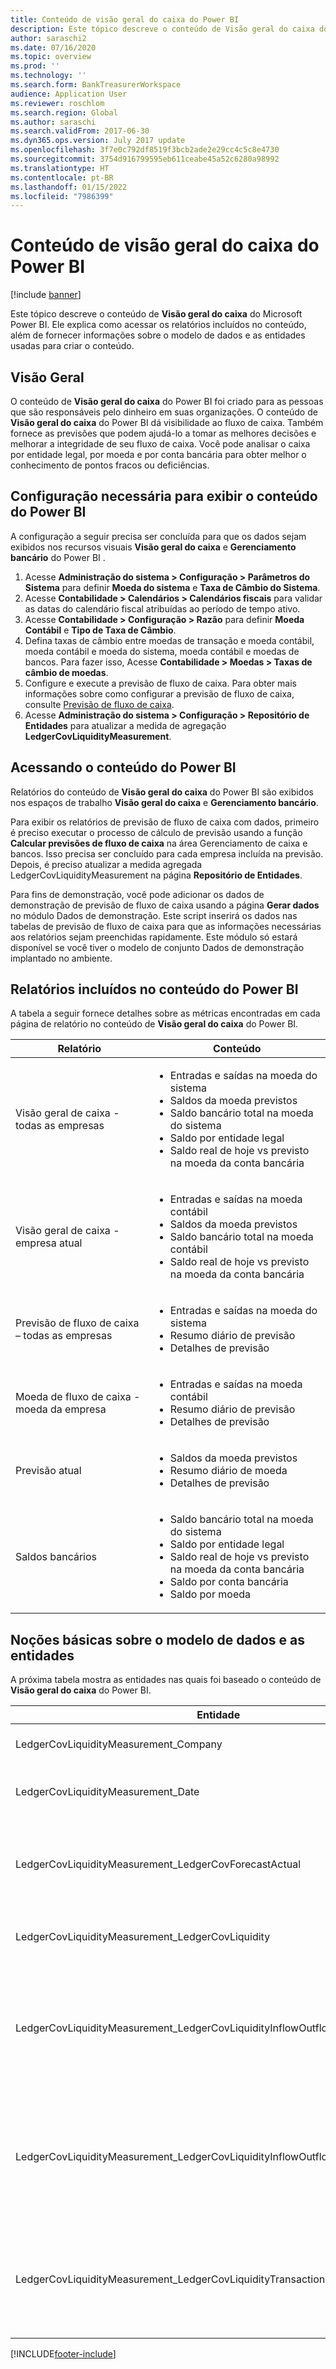 ```yaml
---
title: Conteúdo de visão geral do caixa do Power BI
description: Este tópico descreve o conteúdo de Visão geral do caixa do Power BI. Ele explica como acessar os relatórios incluídos no conteúdo, além de fornecer informações sobre o modelo de dados e as entidades usadas para criar o conteúdo.
author: saraschi2
ms.date: 07/16/2020
ms.topic: overview
ms.prod: ''
ms.technology: ''
ms.search.form: BankTreasurerWorkspace
audience: Application User
ms.reviewer: roschlom
ms.search.region: Global
ms.author: saraschi
ms.search.validFrom: 2017-06-30
ms.dyn365.ops.version: July 2017 update
ms.openlocfilehash: 3f7e0c792df8519f3bcb2ade2e29cc4c5c8e4730
ms.sourcegitcommit: 3754d916799595eb611ceabe45a52c6280a98992
ms.translationtype: HT
ms.contentlocale: pt-BR
ms.lasthandoff: 01/15/2022
ms.locfileid: "7986399"
---
```

# <a name="cash-overview-power-bi-content"></a>Conteúdo de visão geral do caixa do Power BI

[!include [banner](../includes/banner.md)]

Este tópico descreve o conteúdo de **Visão geral do caixa** do Microsoft Power BI. Ele explica como acessar os relatórios incluídos no conteúdo, além de fornecer informações sobre o modelo de dados e as entidades usadas para criar o conteúdo.

## <a name="overview"></a>Visão Geral

O conteúdo de **Visão geral do caixa** do Power BI foi criado para as pessoas que são responsáveis pelo dinheiro em suas organizações. O conteúdo de **Visão geral do caixa** do Power BI dá visibilidade ao fluxo de caixa. Também fornece as previsões que podem ajudá-lo a tomar as melhores decisões e melhorar a integridade de seu fluxo de caixa. Você pode analisar o caixa por entidade legal, por moeda e por conta bancária para obter melhor o conhecimento de pontos fracos ou deficiências.

## <a name="setup-needed-to-view-power-bi-content"></a>Configuração necessária para exibir o conteúdo do Power BI

A configuração a seguir precisa ser concluída para que os dados sejam exibidos nos recursos visuais **Visão geral do caixa** e **Gerenciamento bancário** do Power BI .

1. Acesse **Administração do sistema > Configuração > Parâmetros do Sistema** para definir **Moeda do sistema** e **Taxa de Câmbio do Sistema**.
2. Acesse **Contabilidade > Calendários > Calendários fiscais** para validar as datas do calendário fiscal atribuídas ao período de tempo ativo.
3. Acesse **Contabilidade > Configuração > Razão** para definir **Moeda Contábil** e **Tipo de Taxa de Câmbio**.
4. Defina taxas de câmbio entre moedas de transação e moeda contábil, moeda contábil e moeda do sistema, moeda contábil e moedas de bancos. Para fazer isso, Acesse **Contabilidade > Moedas > Taxas de câmbio de moedas**.
5. Configure e execute a previsão de fluxo de caixa. Para obter mais informações sobre como configurar a previsão de fluxo de caixa, consulte [Previsão de fluxo de caixa](./cash-flow-forecasting.md). 
6. Acesse **Administração do sistema > Configuração > Repositório de Entidades** para atualizar a medida de agregação **LedgerCovLiquidityMeasurement**.

## <a name="accessing-the-power-bi-content"></a>Acessando o conteúdo do Power BI

Relatórios do conteúdo de **Visão geral do caixa** do Power BI são exibidos nos espaços de trabalho **Visão geral do caixa** e **Gerenciamento bancário**.

Para exibir os relatórios de previsão de fluxo de caixa com dados, primeiro é preciso executar o processo de cálculo de previsão usando a função **Calcular previsões de fluxo de caixa** na área Gerenciamento de caixa e bancos. Isso precisa ser concluído para cada empresa incluída na previsão.  Depois, é preciso atualizar a medida agregada LedgerCovLiquidityMeasurement na página **Repositório de Entidades**.  

Para fins de demonstração, você pode adicionar os dados de demonstração de previsão de fluxo de caixa usando a página **Gerar dados** no módulo Dados de demonstração.  Este script inserirá os dados nas tabelas de previsão de fluxo de caixa para que as informações necessárias aos relatórios sejam preenchidas rapidamente.  Este módulo só estará disponível se você tiver o modelo de conjunto Dados de demonstração implantado no ambiente. 

## <a name="reports-that-are-included-in-the-power-bi-content"></a>Relatórios incluídos no conteúdo do Power BI

A tabela a seguir fornece detalhes sobre as métricas encontradas em cada página de relatório no conteúdo de **Visão geral do caixa** do Power BI.

| Relatório                                | Conteúdo |
|---------------------------------------|----------|
| Visão geral de caixa - todas as empresas         | <ul><li>Entradas e saídas na moeda do sistema</li><li>Saldos da moeda previstos</li><li>Saldo bancário total na moeda do sistema</li><li>Saldo por entidade legal</li><li>Saldo real de hoje vs previsto na moeda da conta bancária</li></ul> |
| Visão geral de caixa - empresa atual       | <ul><li>Entradas e saídas na moeda contábil</li><li>Saldos da moeda previstos</li><li>Saldo bancário total na moeda contábil</li><li>Saldo real de hoje vs previsto na moeda da conta bancária</li></ul> |
| Previsão de fluxo de caixa – todas as empresas    | <ul><li>Entradas e saídas na moeda do sistema</li><li>Resumo diário de previsão</li><li>Detalhes de previsão</li></ul> |
| Moeda de fluxo de caixa - moeda da empresa | <ul><li>Entradas e saídas na moeda contábil</li><li>Resumo diário de previsão</li><li>Detalhes de previsão</li></ul> |
| Previsão atual                     | <ul><li>Saldos da moeda previstos</li><li>Resumo diário de moeda</li><li>Detalhes de previsão</li></ul> |
| Saldos bancários                         | <ul><li>Saldo bancário total na moeda do sistema</li><li>Saldo por entidade legal</li><li>Saldo real de hoje vs previsto na moeda da conta bancária</li><li>Saldo por conta bancária</li><li>Saldo por moeda</li></ul> |


## <a name="understanding-the-data-model-and-entities"></a>Noções básicas sobre o modelo de dados e as entidades

A próxima tabela mostra as entidades nas quais foi baseado o conteúdo de **Visão geral do caixa** do Power BI.

| Entidade                                                                          | Conteúdo |
|---------------------------------------------------------------------------------|----------|
| LedgerCovLiquidityMeasurement\_Company                                          | Empresas para filtrar relatórios |
| LedgerCovLiquidityMeasurement\_Date                                             | Datas para filtrar relatórios por |
| LedgerCovLiquidityMeasurement\_LedgerCovForecastActual                          | O saldo bancário real vs o último saldo bancário previsto |
| LedgerCovLiquidityMeasurement\_LedgerCovLiquidity                               | Detalhes de transação prevista |
| LedgerCovLiquidityMeasurement\_LedgerCovLiquidityInflowOutflowBalanceCompany    | Entradas, saídas e saldo resumido usando cada moeda contábil da empresa |
| LedgerCovLiquidityMeasurement\_LedgerCovLiquidityInflowOutflowBalanceEnterprise | Entradas, saídas e saldo resumido usando a moeda do sistema de todas as empresas |
| LedgerCovLiquidityMeasurement\_LedgerCovLiquidityTransactionCurrency            | Valor da transação e saldo de moeda líquida resumidos usando a moeda da transação |


[!INCLUDE[footer-include](../../includes/footer-banner.md)]